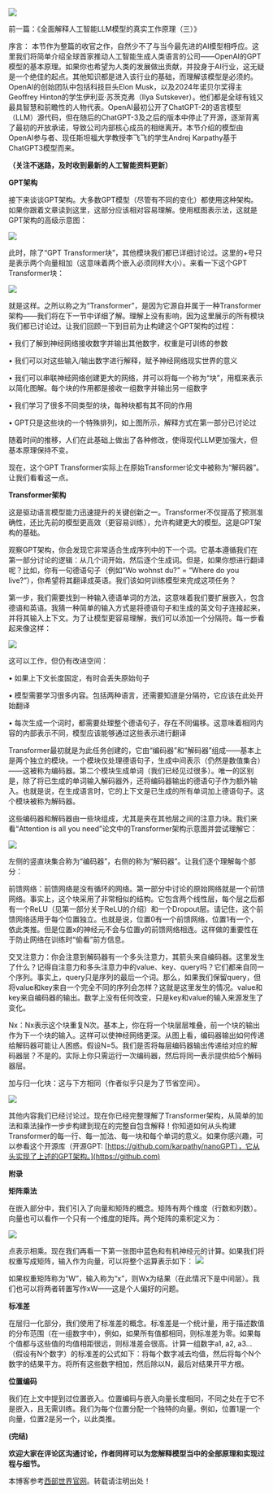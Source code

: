 
![](https://img2024.cnblogs.com/blog/3524016/202410/3524016-20241029100515081-1662283358.png)


前一篇：《全面解释人工智能LLM模型的真实工作原理（三）》


序言： 本节作为整篇的收官之作，自然少不了与当今最先进的AI模型相呼应。这里我们将简单介绍全球首家推动人工智能生成人类语言的公司——OpenAI的GPT模型的基本原理。如果你也希望为人类的发展做出贡献，并投身于AI行业，这无疑是一个绝佳的起点。其他知识都是进入该行业的基础，而理解该模型是必须的。OpenAI的创始团队中包括科技巨头Elon Musk，以及2024年诺贝尔奖得主Geoffrey Hinton的学生伊利亚·苏茨克弗（Ilya Sutskever）。他们都是全球有钱又最具智慧和前瞻性的人物代表。OpenAI最初公开了ChatGPT\-2的语言模型（LLM）源代码，但在随后的ChatGPT\-3及之后的版本中停止了开源，逐渐背离了最初的开放承诺，导致公司内部核心成员的相继离开。本节介绍的模型由OpenAI参与者、现任斯坦福大学教授李飞飞的学生Andrej Karpathy基于ChatGPT3模型而来。


**（关注不迷路，及时收到最新的人工智能资料更新）**


**GPT架构**


接下来谈谈GPT架构。大多数GPT模型（尽管有不同的变化）都使用这种架构。如果你跟着文章读到这里，这部分应该相对容易理解。使用框图表示法，这就是GPT架构的高级示意图：


![](https://img2024.cnblogs.com/blog/3524016/202410/3524016-20241029100632239-405028040.png)


此时，除了“GPT Transformer块”，其他模块我们都已详细讨论过。这里的\+号只是表示两个向量相加（这意味着两个嵌入必须同样大小）。来看一下这个GPT Transformer块：


![](https://img2024.cnblogs.com/blog/3524016/202410/3524016-20241029100722204-1375155577.png)


就是这样。之所以称之为“Transformer”，是因为它源自并属于一种Transformer架构——我们将在下一节中详细了解。理解上没有影响，因为这里展示的所有模块我们都已讨论过。让我们回顾一下到目前为止构建这个GPT架构的过程：


• 我们了解到神经网络接收数字并输出其他数字，权重是可训练的参数


• 我们可以对这些输入/输出数字进行解释，赋予神经网络现实世界的意义


• 我们可以串联神经网络创建更大的网络，并可以将每一个称为“块”，用框来表示以简化图解。每个块的作用都是接收一组数字并输出另一组数字


• 我们学习了很多不同类型的块，每种块都有其不同的作用


• GPT只是这些块的一个特殊排列，如上图所示，解释方式在第一部分已讨论过


随着时间的推移，人们在此基础上做出了各种修改，使得现代LLM更加强大，但基本原理保持不变。


现在，这个GPT Transformer实际上在原始Transformer论文中被称为“解码器”。让我们看看这一点。


**Transformer架构**


这是驱动语言模型能力迅速提升的关键创新之一。Transformer不仅提高了预测准确性，还比先前的模型更高效（更容易训练），允许构建更大的模型。这是GPT架构的基础。


观察GPT架构，你会发现它非常适合生成序列中的下一个词。它基本遵循我们在第一部分讨论的逻辑：从几个词开始，然后逐个生成词。但是，如果你想进行翻译呢？比如，你有一句德语句子（例如“Wo wohnst du?” \= “Where do you live?”），你希望将其翻译成英语。我们该如何训练模型来完成这项任务？


第一步，我们需要找到一种输入德语单词的方法，这意味着我们要扩展嵌入，包含德语和英语。我猜一种简单的输入方式是将德语句子和生成的英文句子连接起来，并将其输入上下文。为了让模型更容易理解，我们可以添加一个分隔符。每一步看起来像这样：


![](https://img2024.cnblogs.com/blog/3524016/202410/3524016-20241029100847718-159048220.png)


这可以工作，但仍有改进空间：


• 如果上下文长度固定，有时会丢失原始句子


• 模型需要学习很多内容。包括两种语言，还需要知道是分隔符，它应该在此处开始翻译


• 每次生成一个词时，都需要处理整个德语句子，存在不同偏移。这意味着相同内容的内部表示不同，模型应该能够通过这些表示进行翻译


Transformer最初就是为此任务创建的，它由“编码器”和“解码器”组成——基本上是两个独立的模块。一个模块仅处理德语句子，生成中间表示（仍然是数值集合）——这被称为编码器。第二个模块生成单词（我们已经见过很多）。唯一的区别是，除了将已生成的单词输入解码器外，还将编码器输出的德语句子作为额外输入。也就是说，在生成语言时，它的上下文是已生成的所有单词加上德语句子。这个模块被称为解码器。


这些编码器和解码器由一些块组成，尤其是夹在其他层之间的注意力块。我们来看“Attention is all you need”论文中的Transformer架构示意图并尝试理解它：


![](https://img2024.cnblogs.com/blog/3524016/202410/3524016-20241029100949657-530682653.png)


左侧的竖直块集合称为“编码器”，右侧的称为“解码器”。让我们逐个理解每个部分：


前馈网络：前馈网络是没有循环的网络。第一部分中讨论的原始网络就是一个前馈网络。事实上，这个块采用了非常相似的结构。它包含两个线性层，每个层之后都有一个ReLU（见第一部分关于ReLU的介绍）和一个Dropout层。请记住，这个前馈网络适用于每个位置独立。也就是说，位置0有一个前馈网络，位置1有一个，依此类推。但是位置x的神经元不会与位置y的前馈网络相连。这样做的重要性在于防止网络在训练时“偷看”前方信息。


交叉注意力：你会注意到解码器有一个多头注意力，其箭头来自编码器。这里发生了什么？记得自注意力和多头注意力中的value、key、query吗？它们都来自同一个序列。事实上，query只是序列的最后一个词。那么，如果我们保留query，但将value和key来自一个完全不同的序列会怎样？这就是这里发生的情况。value和key来自编码器的输出。数学上没有任何改变，只是key和value的输入来源发生了变化。


Nx：Nx表示这个块重复N次。基本上，你在将一个块层层堆叠，前一个块的输出作为下一个块的输入。这样可以使神经网络更深。从图上看，编码器输出如何传递给解码器可能让人困惑。假设N\=5。我们是否将每层编码器输出传递给对应的解码器层？不是的。实际上你只需运行一次编码器，然后将同一表示提供给5个解码器层。


加与归一化块：这与下方相同（作者似乎只是为了节省空间）。


![](https://img2024.cnblogs.com/blog/3524016/202410/3524016-20241029101101062-2078543530.png)


其他内容我们已经讨论过。现在你已经完整理解了Transformer架构，从简单的加法和乘法操作一步步构建到现在的完整自包含解释！你知道如何从头构建Transformer的每一行、每一加法、每一块和每个单词的意义。如果你感兴趣，可以参看这个开源库（开源GPT: [https://github.com/karpathy/nanoGPT），它从头实现了上述的GPT架构。](https://github.com)


**附录**


**矩阵乘法**


在嵌入部分中，我们引入了向量和矩阵的概念。矩阵有两个维度（行数和列数）。向量也可以看作一个只有一个维度的矩阵。两个矩阵的乘积定义为：


![](https://img2024.cnblogs.com/blog/3524016/202410/3524016-20241029101154168-1682471702.png)


点表示相乘。现在我们再看一下第一张图中蓝色和有机神经元的计算。如果我们将权重写成矩阵，输入作为向量，可以将整个运算表示如下：
![](https://img2024.cnblogs.com/blog/3524016/202410/3524016-20241029101239766-2108473882.png)


如果权重矩阵称为“W”，输入称为“x”，则Wx为结果（在此情况下是中间层）。我们也可以将两者转置写作xW——这是个人偏好的问题。


**标准差**


在层归一化部分，我们使用了标准差的概念。标准差是一个统计量，用于描述数值的分布范围（在一组数字中），例如，如果所有值都相同，则标准差为零。如果每个值都与这些值的均值相距很远，则标准差会很高。计算一组数字a1, a2, a3…（假设有N个数字）的标准差的公式如下：将每个数字减去均值，然后将每个N个数字的结果平方。将所有这些数字相加，然后除以N，最后对结果开平方根。


**位置编码**


我们在上文中提到过位置嵌入。位置编码与嵌入向量长度相同，不同之处在于它不是嵌入，且无需训练。我们为每个位置分配一个独特的向量。例如，位置1是一个向量，位置2是另一个，以此类推。


**(完结)**


**欢迎大家在评论区沟通讨论，作者同样可以为您解释模型当中的全部原理和实现过程与细节。**


 本博客参考[西部世界官网](https://tianchuang88.com)。转载请注明出处！
